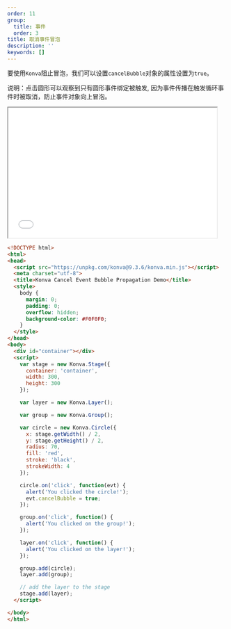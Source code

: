```yaml
---
order: 11
group:
  title: 事件
  order: 3
title: 取消事件冒泡
description: ''
keywords: []
---
```


要使用`Konva`阻止冒泡，我们可以设置`cancelBubble`对象的属性设置为`true`。 




说明：点击圆形可以观察到只有圆形事件绑定被触发,
因为事件传播在触发循环事件时被取消，防止事件对象向上冒泡。 

<iframe src="/downloads/code/events/Cancel_Propagation.html" style="width: 50vw;height:300px;"></iframe>

```html
<!DOCTYPE html>
<html>
<head>
  <script src="https://unpkg.com/konva@9.3.6/konva.min.js"></script>
  <meta charset="utf-8">
  <title>Konva Cancel Event Bubble Propagation Demo</title>
  <style>
    body {
      margin: 0;
      padding: 0;
      overflow: hidden;
      background-color: #F0F0F0;
    }
  </style>
</head>
<body>
  <div id="container"></div>
  <script>
    var stage = new Konva.Stage({
      container: 'container',
      width: 300,
      height: 300
    });

    var layer = new Konva.Layer();

    var group = new Konva.Group();

    var circle = new Konva.Circle({
      x: stage.getWidth() / 2,
      y: stage.getHeight() / 2,
      radius: 70,
      fill: 'red',
      stroke: 'black',
      strokeWidth: 4
    });

    circle.on('click', function(evt) {
      alert('You clicked the circle!');
      evt.cancelBubble = true;
    });

    group.on('click', function() {
      alert('You clicked on the group!');
    });

    layer.on('click', function() {
      alert('You clicked on the layer!');
    });

    group.add(circle);
    layer.add(group);

    // add the layer to the stage
    stage.add(layer);
  </script>

</body>
</html>
```
